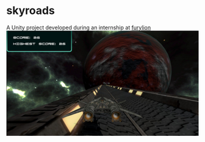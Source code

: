 # skyroads
A Unity project developed during an internship at [furylion](https://furylion.net/)
![alt text](https://raw.githubusercontent.com/jejikeh/SkyRoads/main/msg666829151-395174.jpg)
